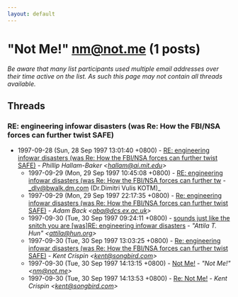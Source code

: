 ```yaml
---
layout: default
---
```


# "Not Me!" <nm@not.me> (1 posts)

_Be aware that many list participants used multiple email addresses over their time active on the list. As such this page may not contain all threads available._

## Threads

### RE: engineering infowar disasters (was Re: How the FBI/NSA forces can further twist SAFE)
+ 1997-09-28 (Sun, 28 Sep 1997 13:01:40 +0800) - [RE: engineering infowar disasters (was Re: How the FBI/NSA forces can further twist SAFE)](/archive/1997/09/911b756232fcc9a8f5fb3d89d0feccc889344156d398dee873b2fde402e23db0) - _Phillip Hallam-Baker \<hallam@ai.mit.edu\>_
  + 1997-09-29 (Mon, 29 Sep 1997 10:45:08 +0800) - [RE: engineering infowar disasters (was Re: How the FBI/NSA forces can further tw](/archive/1997/09/b8d03f5163fd561f2c5ad13c6f21eb84668508397b1f09c1a7b679f7572dad4f) - _dlv@bwalk.dm.com (Dr.Dimitri Vulis KOTM)_
  + 1997-09-29 (Mon, 29 Sep 1997 22:17:35 +0800) - [Re: engineering infowar disasters (was Re: How the FBI/NSA forces can further twist SAFE)](/archive/1997/09/4726230f6c764d8ccde633fe57c084894b6171cb8a55b5f6740699a703d61cb4) - _Adam Back \<aba@dcs.ex.ac.uk\>_
  + 1997-09-30 (Tue, 30 Sep 1997 09:24:11 +0800) - [sounds just like the snitch you are [was]RE: engineering infowar disasters](/archive/1997/09/4fdc649691a0c0376ed0b4296fee902a9aefc9b5e5ea22217ed4634b3bb5393b) - _"Attila T. Hun" \<attila@hun.org\>_
  + 1997-09-30 (Tue, 30 Sep 1997 13:03:25 +0800) - [Re: engineering infowar disasters (was Re: How the FBI/NSA forces can further twist SAFE)](/archive/1997/09/6fa816834971a627f4828e861433552a30d15ff14c36d693f449a5da29dc4d07) - _Kent Crispin \<kent@songbird.com\>_
  + 1997-09-30 (Tue, 30 Sep 1997 14:13:15 +0800) - [Not Me!](/archive/1997/09/478a530d82eff2973316b0dc848610e11125f64f0f1f19672eebfb57c37c5a34) - _"Not Me!" \<nm@not.me\>_
  + 1997-09-30 (Tue, 30 Sep 1997 14:13:53 +0800) - [Re: Not Me!](/archive/1997/09/bbb1d2652bb0a89710346ac25bed2e7acf679057ca936cdab0ca40d7bd19f173) - _Kent Crispin \<kent@songbird.com\>_

